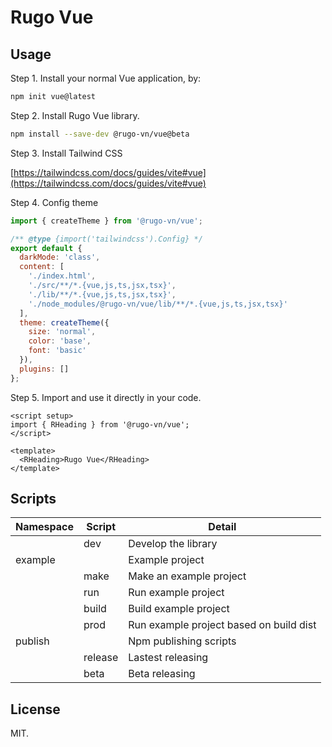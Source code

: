# Rugo Vue

## Usage

Step 1. Install your normal Vue application, by:

```bash
npm init vue@latest
```

Step 2. Install Rugo Vue library.

```bash
npm install --save-dev @rugo-vn/vue@beta
```

Step 3. Install Tailwind CSS

[https://tailwindcss.com/docs/guides/vite#vue](https://tailwindcss.com/docs/guides/vite#vue)

Step 4. Config theme

```js
import { createTheme } from '@rugo-vn/vue';

/** @type {import('tailwindcss').Config} */
export default {
  darkMode: 'class',
  content: [
    './index.html',
    './src/**/*.{vue,js,ts,jsx,tsx}',
    './lib/**/*.{vue,js,ts,jsx,tsx}',
    './node_modules/@rugo-vn/vue/lib/**/*.{vue,js,ts,jsx,tsx}'
  ],
  theme: createTheme({
    size: 'normal',
    color: 'base',
    font: 'basic'
  }),
  plugins: []
};
```

Step 5. Import and use it directly in your code.

```vue
<script setup>
import { RHeading } from '@rugo-vn/vue';
</script>

<template>
  <RHeading>Rugo Vue</RHeading>
</template>
```

## Scripts

| Namespace | Script  | Detail                                  |
| --------- | ------- | --------------------------------------- |
|           | dev     | Develop the library                     |
| example   |         | Example project                         |
|           | make    | Make an example project                 |
|           | run     | Run example project                     |
|           | build   | Build example project                   |
|           | prod    | Run example project based on build dist |
| publish   |         | Npm publishing scripts                  |
|           | release | Lastest releasing                       |
|           | beta    | Beta releasing                          |

## License

MIT.
